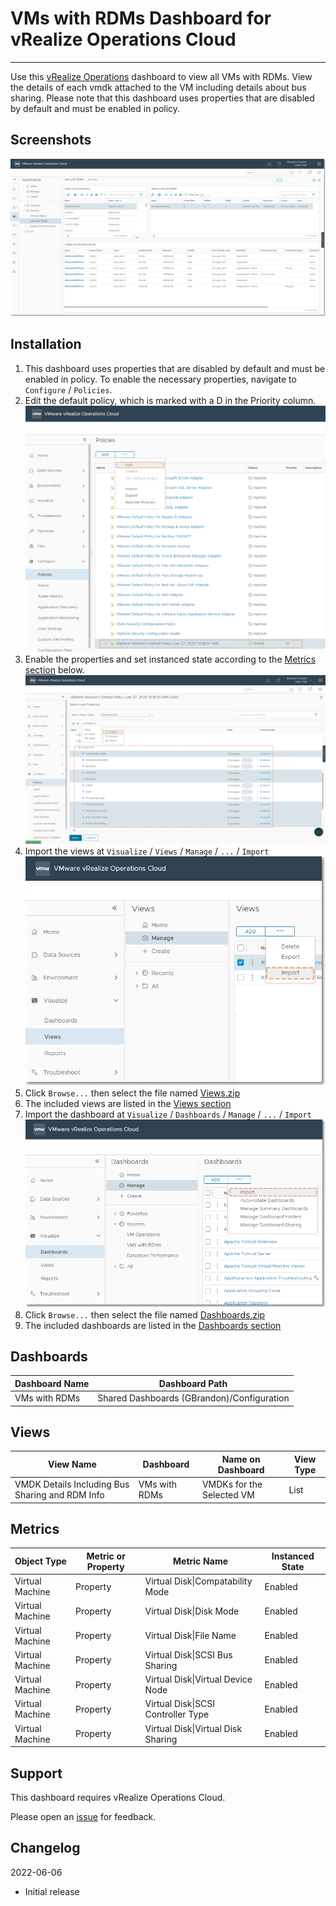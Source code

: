 
# VMs with RDMs Dashboard for vRealize Operations Cloud
---------

Use this [vRealize Operations](https://www.vmware.com/products/vrealize-operations.html) dashboard to view all VMs with RDMs.  View the details of each vmdk attached to the VM including details about bus sharing.  Please note that this dashboard uses properties that are disabled by default and must be enabled in policy.

## Screenshots
![Dashboard](https://raw.githubusercontent.com/notoriousbdg/vrops-dashboard-vms_with_rdms/master/images/Dashboard.png)

## Installation
1. This dashboard uses properties that are disabled by default and must be enabled in policy. To enable the necessary properties, navigate to `Configure` / `Policies`.
1. Edit the default policy, which is marked with a D in the Priority column.
![Default Policy](https://raw.githubusercontent.com/notoriousbdg/vrops-dashboard-vms_with_rdms/master/images/Policy_Default.png)
1. Enable the properties and set instanced state according to the [Metrics section](#Metrics) below. ![Import View](https://raw.githubusercontent.com/notoriousbdg/vrops-dashboard-vms_with_rdms/master/images/Policy_Metrics.png)
1. Import the views at `Visualize` / `Views` / `Manage` / `...` / `Import`
![Import View](https://raw.githubusercontent.com/notoriousbdg/vrops-dashboard-vms_with_rdms/master/images/View_Import.png)
1. Click `Browse...` then select the file named [Views.zip](https://github.com/notoriousbdg/vrops-dashboard-vms_with_rdms/raw/master/Views.zip)
1. The included views are listed in the [Views section](#Views)
1. Import the dashboard at `Visualize` / `Dashboards` / `Manage` / `...` / `Import`
![Import Dashboard](https://raw.githubusercontent.com/notoriousbdg/vrops-dashboard-vms_with_rdms/master/images/Dashboard_Import.png)
1. Click `Browse...` then select the file named [Dashboards.zip](https://github.com/notoriousbdg/vrops-dashboard-vms_with_rdms/raw/master/Dashboards.zip)
1. The included dashboards are listed in the [Dashboards section](#Dashboards)

## Dashboards
| Dashboard Name | Dashboard Path |
|--|--|
| VMs with RDMs | Shared Dashboards (GBrandon)/Configuration |

## Views
| View Name | Dashboard | Name on Dashboard | View Type |
|--|--|--|--|
| VMDK Details Including Bus Sharing and RDM Info | VMs with RDMs | VMDKs for the Selected VM | List |

## Metrics
| Object Type | Metric or Property | Metric Name | Instanced State |
|--|--|--|--|
| Virtual Machine | Property | Virtual Disk&#124;Compatability Mode | Enabled |
| Virtual Machine | Property | Virtual Disk&#124;Disk Mode | Enabled |
| Virtual Machine | Property | Virtual Disk&#124;File Name | Enabled |
| Virtual Machine | Property | Virtual Disk&#124;SCSI Bus Sharing | Enabled |
| Virtual Machine | Property | Virtual Disk&#124;Virtual Device Node | Enabled |
| Virtual Machine | Property | Virtual Disk&#124;SCSI Controller Type | Enabled |
| Virtual Machine | Property | Virtual Disk&#124;Virtual Disk Sharing | Enabled |

## Support

This dashboard requires vRealize Operations Cloud.

Please open an [issue](https://github.com/notoriousbdg/vrops-dashboard-vm_operations/issues) for feedback.

## Changelog
2022-06-06
* Initial release
